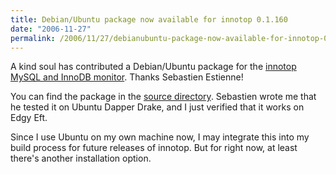 ```yaml
---
title: Debian/Ubuntu package now available for innotop 0.1.160
date: "2006-11-27"
permalink: /2006/11/27/debianubuntu-package-now-available-for-innotop-01160/
---
```

A kind soul has contributed a Debian/Ubuntu package for the [innotop MySQL and InnoDB monitor][1]. Thanks Sebastien Estienne!

You can find the package in the [source directory][2]. Sebastien wrote me that he tested it on Ubuntu Dapper Drake, and I just verified that it works on Edgy Eft.

Since I use Ubuntu on my own machine now, I may integrate this into my build process for future releases of innotop. But for right now, at least there's another installation option.

 [1]: http://www.xaprb.com/innotop/
 [2]: /innotop/src
